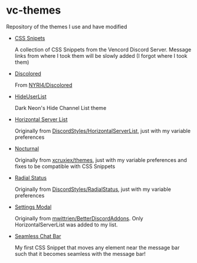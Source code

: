 # vc-themes
Repository of the themes I use and have modified

- [CSS Snipets](https://nspc911.github.io/vc-themes/CSSSnippets.theme.css)

  A collection of CSS Snippets from the Vencord Discord Server.
  Message links from where I took them will be slowly added (I forgot where I took them)

- [Discolored](https://nspc911.github.io/vc-themes/discolored.theme.css)
  
  From [NYRI4/Discolored](https://github.com/NYRI4/Discolored)

- [HideUserList](https://nspc911.github.io/vc-themes/HideUserList.theme.css)

  Dark Neon's Hide Channel List theme

- [Horizontal Server List](https://nspc911.github.io/vc-themes/HorizontalServerList.theme.css)

  Originally from [DiscordStyles/HorizontalServerList](https://github.com/DiscordStyles/HorizontalServerList), just with my variable preferences

- [Nocturnal](https://nspc911.github.io/vc-themes/Nocturnal.theme.css)

  Originally from [xcruxiex/themes](https://github.com/xcruxiex/themes), just with my variable preferences and fixes to be compatible with CSS Snippets

- [Radial Status](https://nspc911.github.io/vc-themes/RadialStatus.theme.css)

  Originally from [DiscordStyles/RadialStatus](https://github.com/DiscordStyles/RadialStatus), just with my variable preferences

- [Settings Modal](https://nspc911.github.io/vc-themes/SettingsModal.theme.css)

  Originally from [mwittrien/BetterDiscordAddons](https://github.com/mwittrien/BetterDiscordAddons/). Only HorizontalServerList was added to my list.

- [Seamless Chat Bar](https://nspc911.github.io/vc-themes/SeamlessChatBar.theme.css)
  
  My first CSS Snippet that moves any element near the message bar such that it becomes seamless with the message bar!